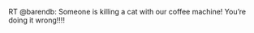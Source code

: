 <!--
id: 216847675
link: http://kevinisom.info/post/216847675/rt-barendb-someone-is-killing-a-cat-with-our
slug: rt-barendb-someone-is-killing-a-cat-with-our
date: Mon Oct 19 2009 17:03:46 GMT+1300 (NZDT)
raw: {"blog_name":"kevinisom","id":216847675,"post_url":"http://kevinisom.info/post/216847675/rt-barendb-someone-is-killing-a-cat-with-our","slug":"rt-barendb-someone-is-killing-a-cat-with-our","type":"text","date":"2009-10-19 04:03:46 GMT","timestamp":1255925026,"state":"published","format":"html","reblog_key":"Bj6PGaT5","tags":[],"short_url":"http://tmblr.co/Zw68YyCxDKx","highlighted":[],"feed_item":"http://twitter.com/kev_nz/statuses/4981252508","from_feed_id":"650289","note_count":0,"title":null,"body":"<p>RT @barendb: Someone is killing a cat with our coffee machine! You&#8217;re doing it wrong!!!!</p>"}
publish: 2009-10-019
tags: 
title: null
-->


RT @barendb: Someone is killing a cat with our coffee machine! You’re
doing it wrong!!!!


